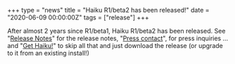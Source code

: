 +++
type = "news"
title = "Haiku R1/beta2 has been released!"
date = "2020-06-09 00:00:00Z"
tags = ["release"]
+++

After almost 2 years since R1/beta1, Haiku R1/beta2 has been released. See "[Release Notes](/get-haiku/r1beta2/release-notes/)" for the release notes, "[Press contact](/get-haiku/r1beta2/release-notes/#press-contact)", for press inquiries ... and "[Get Haiku!](/get-haiku/r1beta2/)" to skip all that and just download the release (or upgrade to it from an existing install!)
